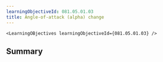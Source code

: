 ```yaml
---
learningObjectiveId: 081.05.01.03
title: Angle-of-attack (alpha) change
---
```


```tsx eval
<LearningOBjectives learningObjectiveId={081.05.01.03} />
```

## Summary
